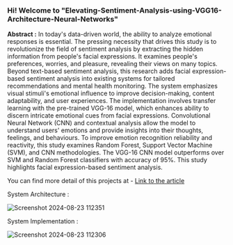### Hi! Welcome to "Elevating-Sentiment-Analysis-using-VGG16-Architecture-Neural-Networks"

**Abstract :** In today's data-driven world, the ability to analyze emotional responses is essential. The pressing necessity that drives this study is to revolutionize the field of sentiment analysis by extracting the hidden information from people's facial expressions. It examines people's preferences, worries, and pleasure, revealing their views on many topics. Beyond text-based sentiment analysis, this research adds facial expression-based sentiment analysis into existing systems for tailored recommendations and mental health monitoring. The system emphasizes visual stimuli's emotional influence to improve decision-making, content adaptability, and user experiences. The implementation involves transfer learning with the pre-trained VGG-16 model, which enhances ability to discern intricate emotional cues from facial expressions. Convolutional Neural Network (CNN) and contextual analysis allow the model to understand users' emotions and provide insights into their thoughts, feelings, and behaviours. To improve emotion recognition reliability and reactivity, this study examines Random Forest, Support Vector Machine (SVM), and CNN methodologies. The VGG-16 CNN model outperforms over SVM and Random Forest classifiers with accuracy of 95%. This study highlights facial expression-based sentiment analysis.


You can find more detail of this projects at - [Link to the article]([10.11591/ijai.v13.i3.pp3395-3403](https://ijai.iaescore.com/index.php/IJAI/article/view/24841))

System Architecture : 

![Screenshot 2024-08-23 112351](https://github.com/user-attachments/assets/de7f8911-4e66-4bef-927d-72abc356d926)


System Implementation :

![Screenshot 2024-08-23 112306](https://github.com/user-attachments/assets/11a700e2-25e0-47f5-a349-eccc88963fb6)

